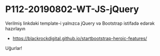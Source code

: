 # P112-20190802-WT-JS-jQuery

Verilmiş linkdəki template-i yalnızca jQuery və Bootstrap istifadə edərək hazırlayın

- https://blackrockdigital.github.io/startbootstrap-heroic-features/

Uğurlar!
